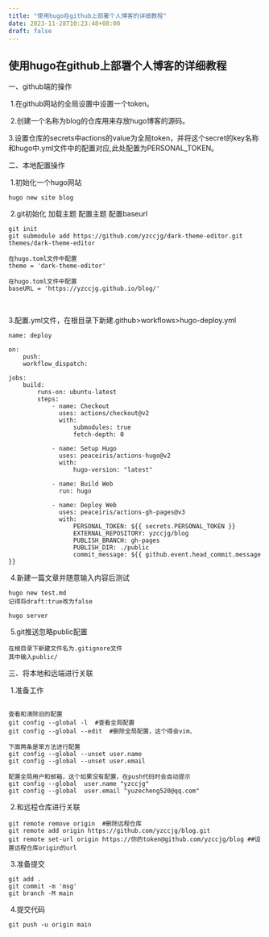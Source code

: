 ```yaml
---
title: "使用hugo在github上部署个人博客的详细教程"
date: 2023-11-28T10:23:48+08:00
draft: false
---
```


## 使用hugo在github上部署个人博客的详细教程

一、github端的操作

​		1.在github网站的全局设置中设置一个token。

​		2.创建一个名称为blog的仓库用来存放hugo博客的源码。

​		3.设置仓库的secrets中actions的value为全局token，并将这个secret的key名称和hugo中.yml文件中的配置对应,此处配置为PERSONAL_TOKEN。

二、本地配置操作

​		1.初始化一个hugo网站

```
hugo new site blog
```

​		2.git初始化   加载主题  配置主题  配置baseurl

```
git init
git submodule add https://github.com/yzccjg/dark-theme-editor.git themes/dark-theme-editor
```

```
在hugo.toml文件中配置
theme = 'dark-theme-editor'
```

```
在hugo.toml文件中配置
baseURL = 'https://yzccjg.github.io/blog/'
```

​	

​		3.配置.yml文件，在根目录下新建.github>workflows>hugo-deploy.yml

```
name: deploy

on:
    push:
    workflow_dispatch:

jobs:
    build:
        runs-on: ubuntu-latest
        steps:
            - name: Checkout
              uses: actions/checkout@v2
              with:
                  submodules: true
                  fetch-depth: 0

            - name: Setup Hugo
              uses: peaceiris/actions-hugo@v2
              with:
                  hugo-version: "latest"

            - name: Build Web
              run: hugo

            - name: Deploy Web
              uses: peaceiris/actions-gh-pages@v3
              with:
                  PERSONAL_TOKEN: ${{ secrets.PERSONAL_TOKEN }}
                  EXTERNAL_REPOSITORY: yzccjg/blog
                  PUBLISH_BRANCH: gh-pages
                  PUBLISH_DIR: ./public
                  commit_message: ${{ github.event.head_commit.message }}
```

​		4.新建一篇文章并随意输入内容后测试

```
hugo new test.md
记得将draft:true改为false
```

```
hugo server
```

​		5.git推送忽略public配置

```
在根目录下新建文件名为.gitignore文件
其中输入public/
```



三、将本地和远端进行关联

​		1.准备工作

```

查看和清除旧的配置
git config --global -l  #查看全局配置
git config --global --edit  #删除全局配置，这个得会vim、

下面两条是笨方法进行配置
git config --global --unset user.name
git config --global --unset user.email

配置全局用户和邮箱，这个如果没有配置，在push代码时会自动提示
git config --global  user.name "yzccjg"
git config --global  user.email "yuzecheng520@qq.com"

```

​		2.和远程仓库进行关联

```
git remote remove origin  #删除远程仓库
git remote add origin https://github.com/yzccjg/blog.git
git remote set-url origin https://你的token@github.com/yzccjg/blog ##设置远程仓库origin的url
```

​		3.准备提交

```
git add .
git commit -m 'msg'
git branch -M main
```

​		4.提交代码

```
git push -u origin main
```








